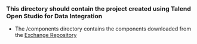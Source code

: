 ### This directory should contain the project created using Talend Open Studio for Data Integration
* The /components directory contains the components downloaded from the [Exchange Repository](https://exchange.talend.com/)
